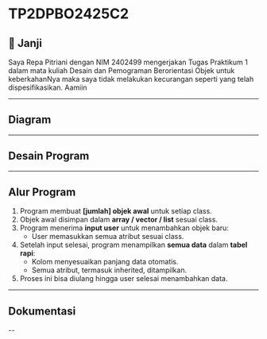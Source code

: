# TP2DPBO2425C2

## 📝 Janji
Saya Repa Pitriani dengan NIM 2402499 mengerjakan Tugas Praktikum 1 dalam mata kuliah Desain
dan Pemograman Berorientasi Objek untuk keberkahanNya maka saya tidak melakukan kecurangan 
seperti yang telah dispesifikasikan. Aamiin

---

## Diagram

---

## Desain Program

---

## Alur Program
1. Program membuat **[jumlah] objek awal** untuk setiap class.  
2. Objek awal disimpan dalam **array / vector / list** sesuai class.  
3. Program menerima **input user** untuk menambahkan objek baru:  
   - User memasukkan semua atribut sesuai class.  
4. Setelah input selesai, program menampilkan **semua data** dalam **tabel rapi**:  
   - Kolom menyesuaikan panjang data otomatis.  
   - Semua atribut, termasuk inherited, ditampilkan.  
5. Proses ini bisa diulang hingga user selesai menambahkan data.  

---

## Dokumentasi
--
